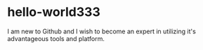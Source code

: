 # hello-world333
I am new to Github and I wish to become an expert in utilizing it's advantageous tools and platform.
